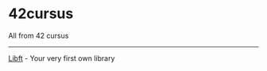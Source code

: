 # 42cursus
All from 42 cursus
___

[Libft](https://github.com/migaspepino/42cursus/tree/main/libft) - Your very first own library
